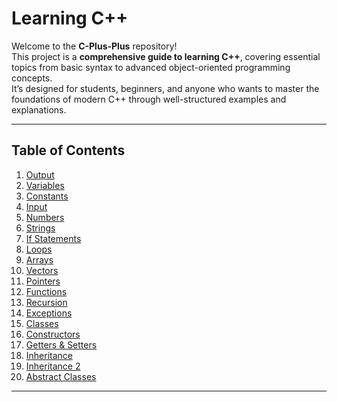 # Learning C++

Welcome to the **C-Plus-Plus** repository!  
This project is a **comprehensive guide to learning C++**, covering essential topics from basic syntax to advanced object-oriented programming concepts.  
It’s designed for students, beginners, and anyone who wants to master the foundations of modern C++ through well-structured examples and explanations.

---

## Table of Contents

1. [Output](https://github.com/ththales/C-Plus-Plus/blob/main/src/1.output.cpp)  
2. [Variables](https://github.com/ththales/C-Plus-Plus/blob/main/src/2.variables.cpp)  
3. [Constants](https://github.com/ththales/C-Plus-Plus/blob/main/src/3.constants.cpp)  
4. [Input](https://github.com/ththales/C-Plus-Plus/blob/main/src/4.input.cpp)  
5. [Numbers](https://github.com/ththales/C-Plus-Plus/blob/main/src/5.numbers.cpp)  
6. [Strings](https://github.com/ththales/C-Plus-Plus/blob/main/src/6.strings.cpp)  
7. [If Statements](https://github.com/ththales/C-Plus-Plus/blob/main/src/7.ifStatements.cpp)  
8. [Loops](https://github.com/ththales/C-Plus-Plus/blob/main/src/8.loops.cpp)  
9. [Arrays](https://github.com/ththales/C-Plus-Plus/blob/main/src/9.arrays.cpp)  
10. [Vectors](https://github.com/ththales/C-Plus-Plus/blob/main/src/10.vectors.cpp)  
11. [Pointers](https://github.com/ththales/C-Plus-Plus/blob/main/src/11.pointers.cpp)  
12. [Functions](https://github.com/ththales/C-Plus-Plus/blob/main/src/12.functions.cpp)  
13. [Recursion](https://github.com/ththales/C-Plus-Plus/blob/main/src/13.recursion.cpp)  
14. [Exceptions](https://github.com/ththales/C-Plus-Plus/blob/main/src/14.exceptions.cpp)  
15. [Classes](https://github.com/ththales/C-Plus-Plus/blob/main/src/15.pooClasses.cpp)  
16. [Constructors](https://github.com/ththales/C-Plus-Plus/blob/main/src/16.pooConstructors.cpp)  
17. [Getters & Setters](https://github.com/ththales/C-Plus-Plus/blob/main/src/17.pooGetters%26Setters.cpp)  
18. [Inheritance](https://github.com/ththales/C-Plus-Plus/blob/main/src/18.pooInheritance.cpp)  
19. [Inheritance 2](https://github.com/ththales/C-Plus-Plus/blob/main/src/19.pooInheritance2.cpp)  
20. [Abstract Classes](https://github.com/ththales/C-Plus-Plus/blob/main/src/20.pooAbsctractClasses.cpp)  

---
